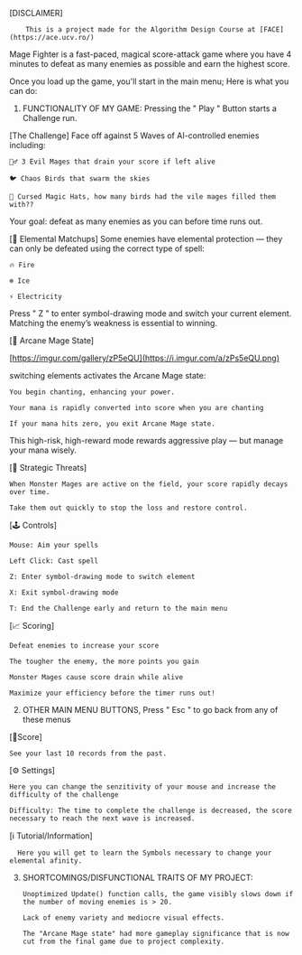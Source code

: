 [DISCLAIMER] 

        This is a project made for the Algorithm Design Course at [FACE](https://ace.ucv.ro/)
            
Mage Fighter is a fast-paced, magical score-attack game where you have 4 minutes to defeat as many enemies as possible and earn the highest score.

Once you load up the game, you'll start in the main menu; Here is what you can do: 

1. FUNCTIONALITY OF MY GAME:
Pressing the " Play " Button starts a Challenge run.

[The Challenge]
Face off against 5 Waves of AI-controlled enemies including:

    🧙‍♂️ 3 Evil Mages that drain your score if left alive
    
    🐦 Chaos Birds that swarm the skies
    
    🎩 Cursed Magic Hats, how many birds had the vile mages filled them with??
    
Your goal: defeat as many enemies as you can before time runs out.

[🔄 Elemental Matchups]
Some enemies have elemental protection — they can only be defeated using the correct type of spell:

    🔥 Fire

    ❄️ Ice
    
    ⚡ Electricity
    
Press " Z " to enter symbol-drawing mode and switch your current element. Matching the enemy’s weakness is essential to winning.

[🧠 Arcane Mage State]

[https://imgur.com/gallery/zP5eQU](https://i.imgur.com/a/zPs5eQU.png)

switching elements activates the Arcane Mage state:

    You begin chanting, enhancing your power.
    
    Your mana is rapidly converted into score when you are chanting
    
    If your mana hits zero, you exit Arcane Mage state.
    
This high-risk, high-reward mode rewards aggressive play — but manage your mana wisely.

[🧨 Strategic Threats]

    When Monster Mages are active on the field, your score rapidly decays over time.
    
    Take them out quickly to stop the loss and restore control.

[🕹️ Controls]

    Mouse: Aim your spells
    
    Left Click: Cast spell
    
    Z: Enter symbol-drawing mode to switch element
    
    X: Exit symbol-drawing mode
    
    T: End the Challenge early and return to the main menu 

[📈 Scoring]

    Defeat enemies to increase your score

    The tougher the enemy, the more points you gain
    
    Monster Mages cause score drain while alive
    
    Maximize your efficiency before the timer runs out!
    
2. OTHER MAIN MENU BUTTONS, Press " Esc " to go back from any of these menus
   
[💯Score]

    See your last 10 records from the past.
   
[⚙️ Settings]

    Here you can change the senzitivity of your mouse and increase the difficulty of the challenge
    
    Difficulty: The time to complete the challenge is decreased, the score necessary to reach the next wave is increased. 
    
[ℹ️ Tutorial/Information]

      Here you will get to learn the Symbols necessary to change your elemental afinity.

3. SHORTCOMINGS/DISFUNCTIONAL TRAITS OF MY PROJECT:

       Unoptimized Update() function calls, the game visibly slows down if the number of moving enemies is > 20.
   
       Lack of enemy variety and mediocre visual effects.
   
       The "Arcane Mage state" had more gameplay significance that is now cut from the final game due to project complexity.
